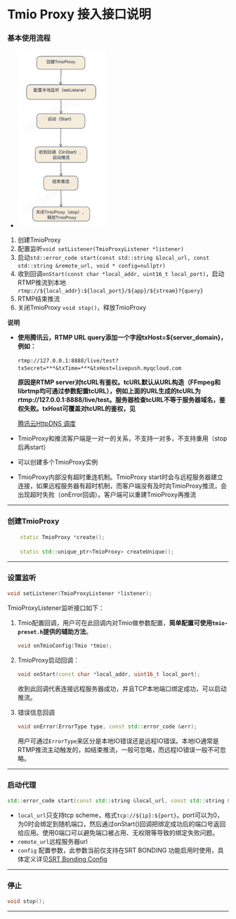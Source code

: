 # Tmio Proxy 接入接口说明

### 基本使用流程

*  <img src= "resource/tmio-proxy-process.png" width="200px" />

1. 创建TmioProxy
2. 配置监听`void setListener(TmioProxyListener *listener)`
3. 启动`std::error_code start(const std::string &local_url, const std::string &remote_url, void * config=nullptr)`
4. 收到回调`onStart(const char *local_addr, uint16_t local_port)`，启动RTMP推流到本地`rtmp://${local_addr}:${local_port}/${app}/${stream}?{query}`
5. RTMP结束推流
6. 关闭TmioProxy `void stop()`，释放TmioProxy



__说明__

* **使用腾讯云，RTMP URL query添加一个字段txHost=${server_domain}，例如：**

  `rtmp://127.0.0.1:8888/live/test?txSecret=***&txTime=***&txHost=livepush.myqcloud.com`

  **原因是RTMP server对tcURL有鉴权。tcURL默认从URL构造（FFmpeg和librtmp均可通过参数配置tcURL），例如上面的URL生成的tcURL为rtmp://127.0.0.1:8888/live/test。服务器检查tcURL不等于服务器域名，鉴权失败。txHost可覆盖对tcURL的鉴权，见**

  [腾讯云HttpDNS 调度](https://cloud.tencent.com/document/product/267/36164)

* TmioProxy和推流客户端是一对一的关系，不支持一对多，不支持重用（stop后再start）

* 可以创建多个TmioProxy实例

* TmioProxy内部没有超时重连机制。TmioProxy start时会与远程服务器建立连接，如果远程服务器有超时机制，而客户端没有及时向TmioProxy推流，会出现超时失败（onError回调）。客户端可以重建TmioProxy再推流

  

------

### 创建TmioProxy

```c++
    static TmioProxy *create();

    static std::unique_ptr<TmioProxy> createUnique();
```

----

### 设置监听

```c++
void setListener(TmioProxyListener *listener);
```

TmioProxyListener监听接口如下：

1. Tmio配置回调，用户可在此回调内对Tmio做参数配置，**简单配置可使用`tmio-preset.h`提供的辅助方法**。

   ```c++
   void onTmioConfig(Tmio *tmio);
   ```

2. TmioProxy启动回调：

   ```c++
   void onStart(const char *local_addr, uint16_t local_port);
   ```

   收到此回调代表连接远程服务器成功，并且TCP本地端口绑定成功，可以启动推流。

3. 错误信息回调

   ```c++
   void onError(ErrorType type, const std::error_code &err);
   ```

   用户可通过`ErrorType`来区分是本地IO错误还是远程IO错误。本地IO通常是RTMP推流主动触发的，如结束推流，一般可忽略，而远程IO错误一般不可忽略。

-----------

### 启动代理

```c++
std::error_code start(const std::string &local_url, const std::string &remote_url, void * config=nullptr)
```

* `local_url`只支持tcp scheme，格式`tcp://${ip}:${port}`。port可以为0，为0时会绑定到随机端口，然后通过onStart()回调把绑定成功后的端口号返回给应用。使用0端口可以避免端口被占用、无权限等导致的绑定失败问题。
* `remote_url`远程服务器url
* `config` 配置参数，此参数当前仅支持在SRT BONDING 功能启用时使用，具体定义详见[SRT Bonding Config](tmio-feature.md#srt-bonding-config-group)

----

### 停止

```c++
void stop();
```
----